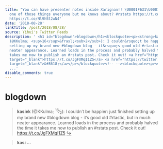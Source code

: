 ```yaml
---
title: "You can have presenter notes inside Xarignan!! \U0001F631\U0001F929. Is this
  one of those things everyone but me knows about? #rstats https://t.co/1MWbLDEFa2
  https://t.co/Nl9hBl2wN4"
date: '2018-08-28'
linkTitle: /post/2018/08/28/
source: Yihui's Twitter Feeds
description: ' <h1 id="blogdown">blogdown</h1><blockquote><p><strong>kasiek</strong>
  (@KKulma; <sup>16</sup>&frasl;<sub>2</sub>): I couldn&rsquo;t be happier: just finished
  setting up my brand new #blogdown blog - it&rsquo;s good old #rtastic, but in much
  neater appearance. Learned loads in the process and probably halved the time it
  takes me now to publish an #rstats post. Check it out! <a href="https://t.co/JgFXMqI1Z5"
  target="_blank">https://t.co/JgFXMqI1Z5</a> <a href="https://twitter.com/xieyihui/status/1034169879778258945"
  target="_blank">&#8618;</a></p></blockquote><!-- --><blockquote><p><strong>kasi
  ...'
disable_comments: true
---
```

 <h1 id="blogdown">blogdown</h1><blockquote><p><strong>kasiek</strong> (@KKulma; <sup>16</sup>&frasl;<sub>2</sub>): I couldn&rsquo;t be happier: just finished setting up my brand new #blogdown blog - it&rsquo;s good old #rtastic, but in much neater appearance. Learned loads in the process and probably halved the time it takes me now to publish an #rstats post. Check it out! <a href="https://t.co/JgFXMqI1Z5" target="_blank">https://t.co/JgFXMqI1Z5</a> <a href="https://twitter.com/xieyihui/status/1034169879778258945" target="_blank">&#8618;</a></p></blockquote><!-- --><blockquote><p><strong>kasi ...